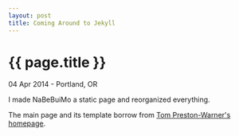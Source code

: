 ```yaml
---
layout: post
title: Coming Around to Jekyll
---
```


{{ page.title }}
================

<p class="meta">04 Apr 2014 - Portland, OR</p>

I made NaBeBuiMo a static page and reorganized everything.  

The main page and its template borrow from [Tom Preston-Warner's homepage](http://tom.preston-werner.com).
